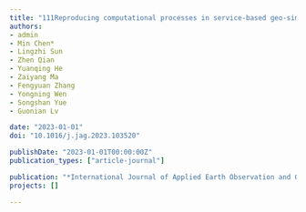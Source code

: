 ```yaml
---
title: "111Reproducing computational processes in service-based geo-simulation experiments"
authors:
- admin
- Min Chen*
- Lingzhi Sun
- Zhen Qian
- Yuanqing He
- Zaiyang Ma
- Fengyuan Zhang
- Yongning Wen
- Songshan Yue
- Guonian Lv

date: "2023-01-01"
doi: "10.1016/j.jag.2023.103520"

publishDate: "2023-01-01T00:00:00Z"
publication_types: ["article-journal"]

publication: "*International Journal of Applied Earth Observation and Geoinformation,* 124 (2023) 103520"
projects: []

---
```



